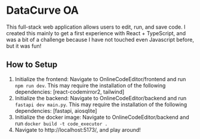 # DataCurve OA

This full-stack web application allows users to edit, run, and save code. I created this mainly to get a first experience with React + TypeScript, and was a bit of a challenge because I have not touched even Javascript before, but it was fun!

## How to Setup
1. Initialize the frontend: Navigate to OnlineCodeEditor/frontend and run `npm run dev`. This may require the installation of the following dependencies: [react-codemirror2, tailwind]
2. Initialize the backend: Navigate to OnlineCodeEditor/backend and run `fastapi dev main.py`. This may require the installation of the following dependencies: [fastapi, aiosqlite]
3. Initialize the docker image: Navigate to OnlineCodeEditor/backend and run `docker build -t code_executor .`
4. Navigate to http://localhost:5173/, and play around!
